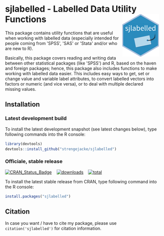 # sjlabelled - Labelled Data Utility Functions <img src="man/figures/logo.png" align="right" />

This package contains utility functions that are useful when working with labelled data (especially intended for people coming from 'SPSS', 'SAS' or 'Stata' and/or who are new to R).

Basically, this package covers reading and writing data between other statistical packages (like 'SPSS') and R, based on the haven and foreign packages; hence, this package also includes functions to make working with labelled data easier. This includes easy ways to get, set or change value and variable label attributes, to convert labelled vectors into factors or numeric (and vice versa), or to deal with multiple declared missing values.

## Installation

### Latest development build

To install the latest development snapshot (see latest changes below), type following commands into the R console:

```r
library(devtools)
devtools::install_github("strengejacke/sjlabelled")
```

### Officiale, stable release

[![CRAN_Status_Badge](http://www.r-pkg.org/badges/version/sjlabelled)](https://cran.r-project.org/package=sjlabelled)
&#160;&#160;
[![downloads](http://cranlogs.r-pkg.org/badges/sjlabelled)](http://cranlogs.r-pkg.org/)
&#160;&#160;
[![total](http://cranlogs.r-pkg.org/badges/grand-total/sjlabelled)](http://cranlogs.r-pkg.org/)

To install the latest stable release from CRAN, type following command into the R console:

```r
install.packages("sjlabelled")
```

## Citation

In case you want / have to cite my package, please use `citation('sjlabelled')` for citation information. 
